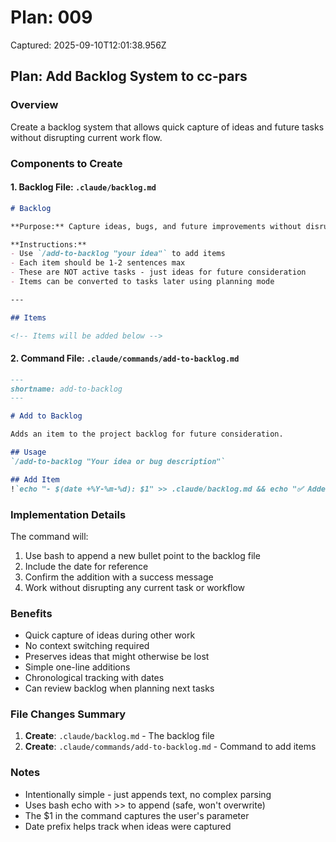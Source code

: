 # Plan: 009

Captured: 2025-09-10T12:01:38.956Z

## Plan: Add Backlog System to cc-pars

### Overview
Create a backlog system that allows quick capture of ideas and future tasks without disrupting current work flow.

### Components to Create

#### 1. Backlog File: `.claude/backlog.md`
```markdown
# Backlog

**Purpose:** Capture ideas, bugs, and future improvements without disrupting current work flow.

**Instructions:**
- Use `/add-to-backlog "your idea"` to add items
- Each item should be 1-2 sentences max
- These are NOT active tasks - just ideas for future consideration
- Items can be converted to tasks later using planning mode

---

## Items

<!-- Items will be added below -->
```

#### 2. Command File: `.claude/commands/add-to-backlog.md`
```markdown
---
shortname: add-to-backlog
---

# Add to Backlog

Adds an item to the project backlog for future consideration.

## Usage
`/add-to-backlog "Your idea or bug description"`

## Add Item
!`echo "- $(date +%Y-%m-%d): $1" >> .claude/backlog.md && echo "✅ Added to backlog: $1"`
```

### Implementation Details

The command will:
1. Use bash to append a new bullet point to the backlog file
2. Include the date for reference
3. Confirm the addition with a success message
4. Work without disrupting any current task or workflow

### Benefits
- Quick capture of ideas during other work
- No context switching required
- Preserves ideas that might otherwise be lost
- Simple one-line additions
- Chronological tracking with dates
- Can review backlog when planning next tasks

### File Changes Summary
1. **Create**: `.claude/backlog.md` - The backlog file
2. **Create**: `.claude/commands/add-to-backlog.md` - Command to add items

### Notes
- Intentionally simple - just appends text, no complex parsing
- Uses bash echo with >> to append (safe, won't overwrite)
- The $1 in the command captures the user's parameter
- Date prefix helps track when ideas were captured
